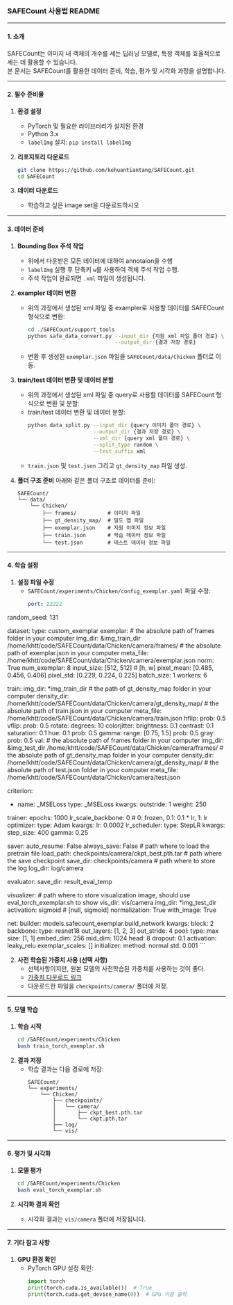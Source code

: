 ### SAFECount 사용법 README

---

#### 1. 소개

SAFECount는 이미지 내 객체의 개수를 세는 딥러닝 모델로, 특정 객체를 효율적으로 세는 데 활용할 수 있습니다.  
본 문서는 SAFECount를 활용한 데이터 준비, 학습, 평가 및 시각화 과정을 설명합니다.

---

#### 2. 필수 준비물

1. **환경 설정**
   - PyTorch 및 필요한 라이브러리가 설치된 환경
   - Python 3.x
   - `labelImg` 설치: `pip install labelImg`

2. **리포지토리 다운로드**
   ```bash
   git clone https://github.com/kehuantiantang/SAFECount.git
   cd SAFECount
   ```

3. **데이터 다운로드**
   - 학습하고 싶은 image set을 다운로드하시오

---

#### 3. 데이터 준비

1. **Bounding Box 주석 작업**
   - 위에서 다운받은 모든 데이터에 대하여 annotaion을 수행
   - `labelImg` 실행 후 단축키 `w`를 사용하여 객체 주석 작업 수행.
   - 주석 작업이 완료되면 `.xml` 파일이 생성됩니다.

2. **exampler 데이터 변환**
   - 위의 과정에서 생성된 xml 파일 중 exampler로 사용할 데이터를 SAFECount 형식으로 변환:
     ```bash
     cd ./SAFECount/support_tools
     python safe_data_convert.py --input_dir {지원 xml 파일 폴더 경로} \
                                 --output_dir {결과 저장 경로}
     ```
   - 변환 후 생성된 `exemplar.json` 파일을 `SAFECount/data/Chicken` 폴더로 이동.

3. **train/test 데이터 변환 및 데이터 분할**
   - 위의 과정에서 생성된 xml 파일 중 query로 사용할 데이터를 SAFECount 형식으로 변환 및 분할:
   - train/test 데이터 변환 및 데이터 분할:
     ```bash
     python data_split.py --input_dir {query 이미지 폴더 경로} \
                          --output_dir {결과 저장 경로} \
                          --xml_dir {query xml 폴더 경로} \
                          --split_type random \
                          --test_suffix xml
     ```
   - `train.json` 및 `test.json` 그리고 `gt_density_map` 파일 생성.

4. **폴더 구조 준비**
   아래와 같은 폴더 구조로 데이터를 준비:
   ```
   SAFECount/
   └── data/
       └── Chicken/
           ├── frames/          # 이미지 파일
           ├── gt_density_map/  # 밀도 맵 파일
           ├── exemplar.json    # 지원 이미지 정보 파일
           ├── train.json       # 학습 데이터 정보 파일
           └── test.json        # 테스트 데이터 정보 파일
   ```

---

#### 4. 학습 설정

1. **설정 파일 수정**
   - `SAFECount/experiments/Chicken/config_exemplar.yaml` 파일 수정:
       ```yaml
       port: 22222
random_seed: 131

dataset:
  type: custom_exemplar
  exemplar:
		# the absolute path of frames folder in your computer
    img_dir: &img_train_dir /home/khtt/code/SAFECount/data/Chicken/camera/frames/
		# the absolute path of exemplar.json in your computer
    meta_file: /home/khtt/code/SAFECount/data/Chicken/camera/exemplar.json
    norm: True
    num_exemplar: 8
  input_size:  [512, 512] # [h, w]
  pixel_mean: [0.485, 0.456, 0.406]
  pixel_std: [0.229, 0.224, 0.225]
  batch_size: 1
  workers: 6

  train:
    img_dir: *img_train_dir
		# the path of gt_density_map folder in your computer
    density_dir: /home/khtt/code/SAFECount/data/Chicken/camera/gt_density_map/
		# the absolute path of train.json in your computer
    meta_file: /home/khtt/code/SAFECount/data/Chicken/camera/train.json
    hflip:
      prob: 0.5
    vflip:
      prob: 0.5
    rotate:
      degrees: 10
    colorjitter:
      brightness: 0.1
      contrast: 0.1
      saturation: 0.1
      hue: 0.1
      prob: 0.5
    gamma:
      range: [0.75, 1.5]
      prob: 0.5
    gray:
      prob: 0.5
  val:
		# the absolute path of frames folder in your computer
    img_dir: &img_test_dir /home/khtt/code/SAFECount/data/Chicken/camera/frames/
		# the absolute path of gt_density_map folder in your computer
    density_dir: /home/khtt/code/SAFECount/data/Chicken/camera/gt_density_map/
		# the absolute path of test.json folder in your computer
    meta_file: /home/khtt/code/SAFECount/data/Chicken/camera/test.json

criterion:
  - name: _MSELoss
    type: _MSELoss
    kwargs:
      outstride: 1
      weight: 250

trainer:
  epochs: 1000
  lr_scale_backbone: 0 # 0: frozen, 0.1: 0.1 * lr, 1: lr
  optimizer:
    type: Adam
    kwargs:
      lr: 0.0002
  lr_scheduler:
    type: StepLR
    kwargs:
      step_size: 400
      gamma: 0.25

saver:
  auto_resume: False
  always_save: False
	# path where to load the pretrain file
  load_path: checkpoints/camera/ckpt_best.pth.tar
	# path where the save checkpoint
  save_dir: checkpoints/camera
	# path where to store the log
  log_dir: log/camera

evaluator:
  save_dir: result_eval_temp

visualizer:
	# path where to store visualization image, should use eval_torch_exemplar.sh to show
  vis_dir: vis/camera
  img_dir: *img_test_dir
  activation: sigmoid # [null, sigmoid]
  normalization: True
  with_image: True

net:
  builder: models.safecount_exemplar.build_network
  kwargs:
    block: 2
    backbone:
      type: resnet18
      out_layers: [1, 2, 3]
      out_stride: 4
    pool:
      type: max
      size: [1, 1]
    embed_dim: 256
    mid_dim: 1024
    head: 8
    dropout: 0.1
    activation: leaky_relu
    exemplar_scales: []
    initializer:
      method: normal
      std: 0.001
       ```

2. **사전 학습된 가중치 사용 (선택 사항)**
   - 선택사항이지만, 원본 모델의 사전학습된 가중치를 사용하는 것이 좋다.
   - [가중치 다운로드 링크]([http://gofile.me/5RXEF/43uSWuEfs](https://drive.google.com/file/d/1mbV0xJdORIpSLlMCwlgENMB9Y1kUOhk2/view))  
   - 다운로드한 파일을 `checkpoints/camera/` 폴더에 저장.

---

#### 5. 모델 학습

1. **학습 시작**
   ```bash
   cd /SAFECount/experiments/Chicken
   bash train_torch_exemplar.sh
   ```
2. **결과 저장**
   - 학습 결과는 다음 경로에 저장:
     ```
     SAFECount/
     └── experiments/
         └── Chicken/
             ├── checkpoints/
             │   └── camera/
             │       ├── ckpt_best.pth.tar
             │       └── ckpt.pth.tar
             ├── log/
             └── vis/
     ```

---

#### 6. 평가 및 시각화

1. **모델 평가**
   ```bash
   cd /SAFECount/experiments/Chicken
   bash eval_torch_exemplar.sh
   ```

2. **시각화 결과 확인**
   - 시각화 결과는 `vis/camera` 폴더에 저장됩니다.

---

#### 7. 기타 참고 사항

1. **GPU 환경 확인**
   - PyTorch GPU 설정 확인:
     ```python
     import torch
     print(torch.cuda.is_available())  # True
     print(torch.cuda.get_device_name(0))  # GPU 이름 출력
     ```
